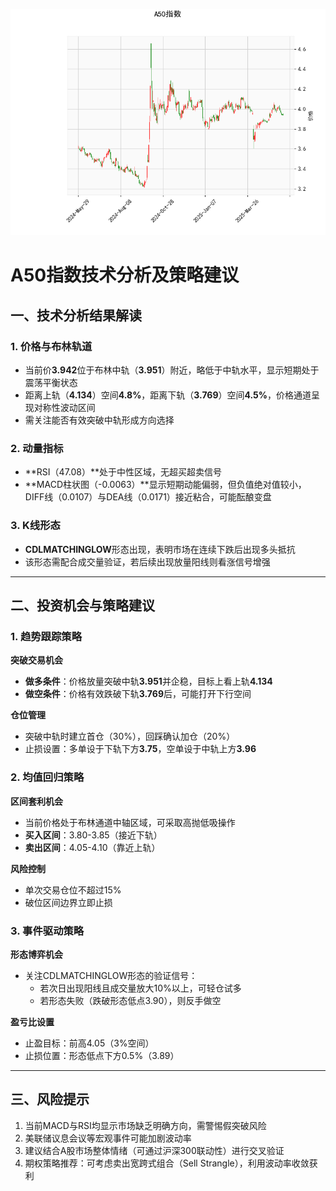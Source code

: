 ![图](SH300.png)



# A50指数技术分析及策略建议

## 一、技术分析结果解读

### 1. 价格与布林轨道
- 当前价**3.942**位于布林中轨（**3.951**）附近，略低于中轨水平，显示短期处于震荡平衡状态
- 距离上轨（**4.134**）空间**4.8%**，距离下轨（**3.769**）空间**4.5%**，价格通道呈现对称性波动区间
- 需关注能否有效突破中轨形成方向选择

### 2. 动量指标
- **RSI（47.08）**处于中性区域，无超买超卖信号
- **MACD柱状图（-0.0063）**显示短期动能偏弱，但负值绝对值较小，DIFF线（0.0107）与DEA线（0.0171）接近粘合，可能酝酿变盘

### 3. K线形态
- **CDLMATCHINGLOW**形态出现，表明市场在连续下跌后出现多头抵抗
- 该形态需配合成交量验证，若后续出现放量阳线则看涨信号增强

---

## 二、投资机会与策略建议

### 1. 趋势跟踪策略
**突破交易机会**
- **做多条件**：价格放量突破中轨**3.951**并企稳，目标上看上轨**4.134**
- **做空条件**：价格有效跌破下轨**3.769**后，可能打开下行空间

**仓位管理**
- 突破中轨时建立首仓（30%），回踩确认加仓（20%）
- 止损设置：多单设于下轨下方**3.75**，空单设于中轨上方**3.96**

### 2. 均值回归策略
**区间套利机会**
- 当前价格处于布林通道中轴区域，可采取高抛低吸操作
- **买入区间**：3.80-3.85（接近下轨）
- **卖出区间**：4.05-4.10（靠近上轨）

**风险控制**
- 单次交易仓位不超过15%
- 破位区间边界立即止损

### 3. 事件驱动策略
**形态博弈机会**
- 关注CDLMATCHINGLOW形态的验证信号：
  - 若次日出现阳线且成交量放大10%以上，可轻仓试多
  - 若形态失败（跌破形态低点3.90），则反手做空

**盈亏比设置**
- 止盈目标：前高4.05（3%空间）
- 止损位置：形态低点下方0.5%（3.89）

---

## 三、风险提示
1. 当前MACD与RSI均显示市场缺乏明确方向，需警惕假突破风险
2. 美联储议息会议等宏观事件可能加剧波动率
3. 建议结合A股市场整体情绪（可通过沪深300联动性）进行交叉验证
4. 期权策略推荐：可考虑卖出宽跨式组合（Sell Strangle），利用波动率收敛获利